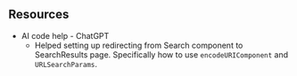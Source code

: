 ## Resources

- AI code help - ChatGPT
  - Helped setting up redirecting from Search component to SearchResults page. Specifically how to use `encodeURIComponent` and `URLSearchParams`.
